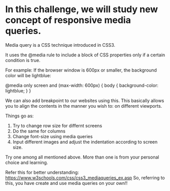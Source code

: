 # In this challenge, we will study new concept of responsive media queries.

Media query is a CSS technique introduced in CSS3.

It uses the @media rule to include a block of CSS properties only if a certain condition is true.

For example:
If the browser window is 600px or smaller, the background color will be lightblue:

@media only screen and (max-width: 600px) {
  body {
    background-color: lightblue;
  }
}

We can also add breakpoint to our websites using this. This basically allows you to align the contents in the manner you wish to: on different viewports. 

Things go as:

1. Try to change row size for differnt screens
2. Do the same for columns
3. Change font-size using media queries
4. Input different images and adjust the indentation according to screen size.

Try one among all mentioned above. More than one is from your personal choice and learning.

Refer this for better understanding: https://www.w3schools.com/css/css3_mediaqueries_ex.asp
So, referring to this, you have create and use media queries on your own!!
